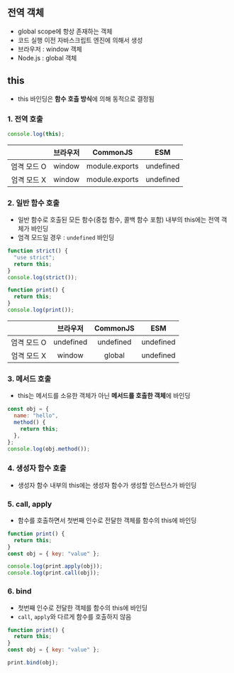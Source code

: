 ## 전역 객체

- global scope에 항상 존재하는 객체
- 코드 실행 이전 자바스크립트 엔진에 의해서 생성
- 브라우저 : window 객체
- Node.js : global 객체

## this

- this 바인딩은 **함수 호출 방식**에 의해 동적으로 결정됨

### 1. 전역 호출

```javascript
console.log(this);
```

|             | 브라우저 |    CommonJS    |    ESM    |
| :---------: | :------: | :------------: | :-------: |
| 엄격 모드 O |  window  | module.exports | undefined |
| 엄격 모드 X |  window  | module.exports | undefined |

### 2. 일반 함수 호출

- 일반 함수로 호출된 모든 함수(중첩 함수, 콜백 함수 포함) 내부의 this에는 전역 객체가 바인딩
- 엄격 모드일 경우 : `undefined` 바인딩

```javascript
function strict() {
  "use strict";
  return this;
}
console.log(strict());
```

```javascript
function print() {
  return this;
}
console.log(print());
```

|             | 브라우저  | CommonJS  |    ESM    |
| :---------: | :-------: | :-------: | :-------: |
| 엄격 모드 O | undefined | undefined | undefined |
| 엄격 모드 X |  window   |  global   | undefined |

### 3. 메서드 호출

- this는 메서드를 소유한 객체가 아닌 **메서드를 호출한 객체**에 바인딩

```javascript
const obj = {
  name: "hello",
  method() {
    return this;
  },
};
console.log(obj.method());
```

### 4. 생성자 함수 호출

- 생성자 함수 내부의 this에는 생성자 함수가 생성할 인스턴스가 바인딩

### 5. call, apply

- 함수를 호출하면서 첫번째 인수로 전달한 객체를 함수의 this에 바인딩

```javascript
function print() {
  return this;
}
const obj = { key: "value" };

console.log(print.apply(obj));
console.log(print.call(obj));
```

### 6. bind

- 첫번째 인수로 전달한 객체를 함수의 this에 바인딩
- `call`, `apply`와 다르게 함수를 호출하지 않음

```javascript
function print() {
  return this;
}
const obj = { key: "value" };

print.bind(obj);
```
